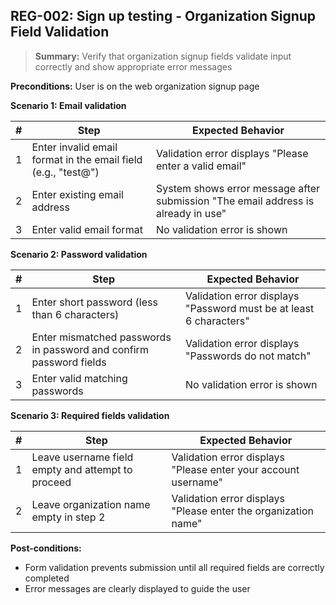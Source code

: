 ## **REG-002:** Sign up testing - Organization Signup Field Validation  

> **Summary:** Verify that organization signup fields validate input correctly and show appropriate error messages

**Preconditions:** User is on the web organization signup page

**Scenario 1: Email validation**

 | # | Step | Expected Behavior | 
 |---|------|-------------------| 
 | 1 | Enter invalid email format in the email field (e.g., "test@") | Validation error displays "Please enter a valid email" |
 | 2 | Enter existing email address | System shows error message after submission "The email address is already in use" |
 | 3 | Enter valid email format | No validation error is shown |

**Scenario 2: Password validation**

 | # | Step | Expected Behavior | 
 |---|------|-------------------| 
 | 1 | Enter short password (less than 6 characters) | Validation error displays "Password must be at least 6 characters" |
 | 2 | Enter mismatched passwords in password and confirm password fields | Validation error displays "Passwords do not match" |
 | 3 | Enter valid matching passwords | No validation error is shown |

**Scenario 3: Required fields validation**

 | # | Step | Expected Behavior | 
 |---|------|-------------------| 
 | 1 | Leave username field empty and attempt to proceed | Validation error displays "Please enter your account username" |
 | 2 | Leave organization name empty in step 2 | Validation error displays "Please enter the organization name" |

**Post-conditions:**  
- Form validation prevents submission until all required fields are correctly completed
- Error messages are clearly displayed to guide the user
